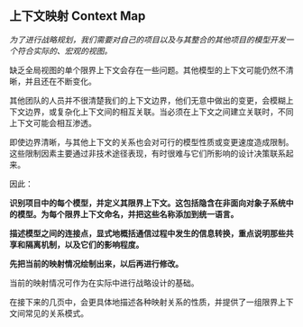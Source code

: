 ## 上下文映射 Context Map 

*为了进行战略规划，我们需要对自己的项目以及与其整合的其他项目的模型开发一个符合实际的、宏观的视图。*

缺乏全局视图的单个限界上下文会存在一些问题。其他模型的上下文可能仍然不清晰，并且还在不断变化。

其他团队的人员并不很清楚我们的上下文边界，他们无意中做出的变更，会模糊上下文边界，或复杂化上下文间的相互关联。当必须在上下文之间建立关联时，不同上下文可能会相互渗透。

即使边界清晰，与其他上下文的关系也会对可行的模型性质或变更速度造成限制。这些限制因素主要通过非技术途径表现，有时很难与它们所影响的设计决策联系起来。

因此：

**识别项目中的每个模型，并定义其限界上下文。这包括隐含在非面向对象子系统中的模型。为每个限界上下文命名，并把这些名称添加到统一语言。**

**描述模型之间的连接点，显式地概括通信过程中发生的信息转换，重点说明那些共享和隔离机制，以及它们的影响程度。**

**先把当前的映射情况绘制出来，以后再进行修改。**

当前的映射情况可作为在实际中进行战略设计的基础。

在接下来的几页中，会更具体地描述各种映射关系的性质，并提供了一组限界上下文间常见的关系模式。